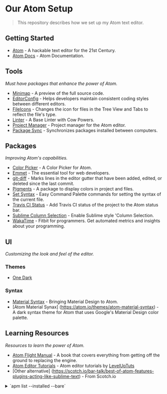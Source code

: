 # Our Atom Setup

> This repository describes how we set up my Atom text editor.

## Getting Started

- [Atom](http://atom.io) - A hackable text editor for the 21st Century.
- [Atom Docs](https://atom.io/docs) - Atom Documentation.

## Tools

_Must have packages that enhance the power of Atom._

- [Minimap](https://atom.io/packages/minimap) - A preview of the full source code.
- [EditorConfig](https://atom.io/packages/editorconfig) - Helps developers maintain consistent coding styles between different editors.
- [FileIcons](https://atom.io/packages/file-type-icons) - Changes the icon for files in the Tree View and Tabs to reflect the file's type.
- [Linter](https://atom.io/packages/linter) - A Base Linter with Cow Powers.
- [Project Manager](https://github.com/danielbrodin/atom-project-manager) - Project manager for the Atom editor.
- [Package Sync](https://atom.io/packages/package-sync) - Synchronizes packages installed between computers.

## Packages

_Improving Atom's capabilities._

- [Color Picker](https://atom.io/packages/color-picker) - A Color Picker for Atom.
- [Emmet](https://atom.io/packages/emmet) - The essential tool for web developers.
- [git-diff](https://atom.io/packages/git-diff) - Marks lines in the editor gutter that have been added, edited, or deleted since the last commit.
- [Pigments](https://atom.io/packages/pigments) - A package to display colors in project and files.
- [Set Syntax](https://atom.io/packages/set-syntax) - Easy Command Palette commands for setting the syntax of the current file.
- [Travis CI Status](https://atom.io/packages/travis-ci-status) - Add Travis CI status of the project to the Atom status bar.
- [Sublime Column Selection](https://atom.io/packages/sublime-style-column-selection) - Enable Sublime style 'Column Selection.
- [WakaTime](https://atom.io/packages/wakatime) - Fitbit for programmers. Get automated metrics and insights about your programming.

## UI

_Customizing the look and feel of the editor._

### Themes

- [One Dark](https://github.com/atom/one-dark-ui)

### Syntax

- [Material Syntax](https://atom.io/themes/material-syntax) - Bringing Material Design to Atom.
- [Atom Material Synax] (https://atom.io/themes/atom-material-syntax) - A dark syntax theme for Atom that uses Google's Material Design color palette.

## Learning Resources

_Resources to learn the power of Atom._

- [Atom Flight Manual](http://flight-manual.atom.io/) - A book that covers everything from getting off the ground to replacing the engine.
- [Atom Editor Tutorials](https://www.youtube.com/playlist?list=PLLnpHn493BHHf0w8uGu9NM8LPf498ZvL_) - Atom editor tutorials by [LevelUpTuts](https://www.youtube.com/channel/UCyU5wkjgQYGRB0hIHMwm2Sg)
- [Other alternative] (https://scotch.io/bar-talk/best-of-atom-features-plugins-acting-like-sublime-text) - From Scotch.io

<details>
  <summary>`apm list --installed --bare`</summary>
    <ul>
    <li>atom-jade@0.3.0</li>
    <li>atom-material-syntax@0.4.6</li>
    <li>atom-material-syntax-dark@0.2.5</li>
    <li>editorconfig@1.4.1</li>
    <li>emmet@2.4.3</li>
    <li>file-icons@1.7.22</li>
    <li>linter@1.11.18</li>
    <li>linter-scss-lint@3.0.4</li>
    <li>linter-xo@0.18.0</li>
    <li>material-dark-syntax@0.0.0</li>
    <li>material-syntax@0.5.0</li>
    <li>minimap@4.25.0</li>
    <li>pigments@0.37.0</li>
    <li>set-syntax@0.3.2</li>
    <li>seti-syntax@1.0.1</li>
    <li>seti-ui@1.3.2</li>
    <li>travis-ci-status@1.3.0</li>
    </ul>
</details>
